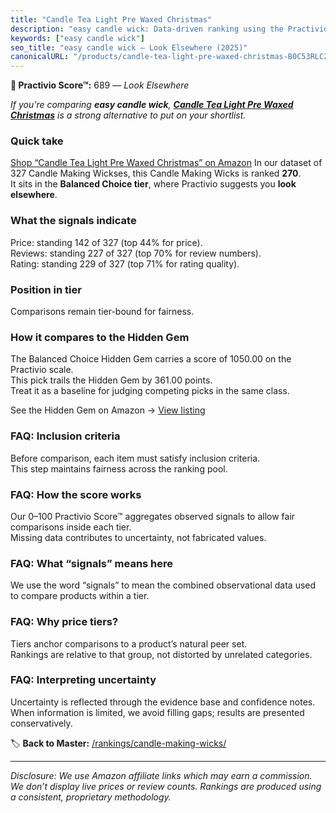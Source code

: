```yaml
---
title: "Candle Tea Light Pre Waxed Christmas"
description: "easy candle wick: Data-driven ranking using the Practivio Score™. Positioned by quality, value, demand, findability, momentum."
keywords: ["easy candle wick"]
seo_title: "easy candle wick — Look Elsewhere (2025)"
canonicalURL: "/products/candle-tea-light-pre-waxed-christmas-B0C53RLCZ8/"
---
```


**🚫 Practivio Score™:** 689 — _Look Elsewhere_


*If you're comparing **easy candle wick**, **[Candle Tea Light Pre Waxed Christmas](https://www.amazon.com/dp/B0C53RLCZ8?tag=practivio-20)** is a strong alternative to put on your shortlist.*
### Quick take
[Shop “Candle Tea Light Pre Waxed Christmas” on Amazon](https://www.amazon.com/dp/B0C53RLCZ8?tag=practivio-20)
In our dataset of 327 Candle Making Wickses, this Candle Making Wicks is ranked **270**.  
It sits in the **Balanced Choice tier**, where Practivio suggests you **look elsewhere**.

### What the signals indicate
Price: standing 142 of 327 (top 44% for price).  
Reviews: standing 227 of 327 (top 70% for review numbers).  
Rating: standing 229 of 327 (top 71% for rating quality).  

### Position in tier
Comparisons remain tier-bound for fairness.

### How it compares to the Hidden Gem
The Balanced Choice Hidden Gem carries a score of 1050.00 on the Practivio scale.  
This pick trails the Hidden Gem by 361.00 points.  
Treat it as a baseline for judging competing picks in the same class.  

See the Hidden Gem on Amazon → [View listing](https://www.amazon.com/dp/B07K1YZ27X?tag=practivio-20)

### FAQ: Inclusion criteria
Before comparison, each item must satisfy inclusion criteria.  
This step maintains fairness across the ranking pool.

### FAQ: How the score works
Our 0–100 Practivio Score™ aggregates observed signals to allow fair comparisons inside each tier.  
Missing data contributes to uncertainty, not fabricated values.

### FAQ: What “signals” means here
We use the word “signals” to mean the combined observational data used to compare products within a tier.

### FAQ: Why price tiers?
Tiers anchor comparisons to a product’s natural peer set.  
Rankings are relative to that group, not distorted by unrelated categories.

### FAQ: Interpreting uncertainty
Uncertainty is reflected through the evidence base and confidence notes.  
When information is limited, we avoid filling gaps; results are presented conservatively.


🏷️ **Back to Master:** [/rankings/candle-making-wicks/](/rankings/candle-making-wicks/)

---
_Disclosure: We use Amazon affiliate links which may earn a commission. We don’t display live prices or review counts. Rankings are produced using a consistent, proprietary methodology._
